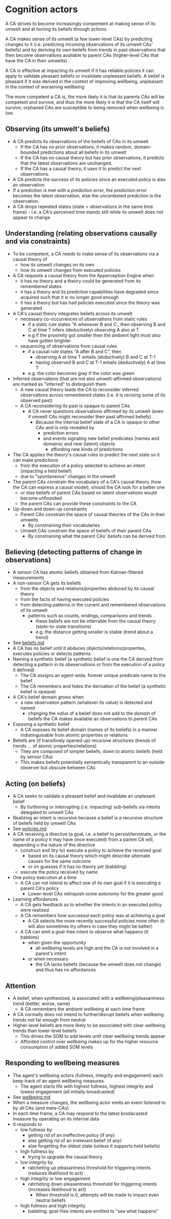 # Cognition actors

A CA strives to become increasingly compentent at making sense of its umwelt and at honing its beliefs through actions.

A CA makes sense of its umwelt (a few lower-level CAs) by predicting changes to it (i.e. predicting incoming observations of its umwelt CAs' beliefs)
and by deriving its own beliefs from trends in past observations that then become observations available to parent CAs (higher-level CAs that have the CA in their umwelts).

A CA is effective at impacting its umwelt if it has reliable policies it can apply to validate pleasant beliefs or invalidate unpleasant beliefs.
A belief is pleasant if it was derived in the context of improving wellbeing, unpleasant in the context of worsening wellbeing

The more competent a CA is, the more likely it is that its parents CAs will be competent and survive, and thus the more likely it is that the CA itself will survive; orphaned CAs are susceptible to being removed when wellbeing is low.

## Observing (its umwelt's beliefs)

* A CA predicts its observations of the beliefs of CAs in its umwelt
  * If the CA has no prior observations, it makes random, domain-bounded predictions about all beliefs in its umwelt
  * If the CA has no causal theory but has prior observations, it predicts that the latest observations are unchanged.
  * If the CA has a causal theory, it uses it to predict the next observations.
* A CA predicts the success of its policies since an executed policy is also an observation
* If a prediction is met with a prediction error, the prediction error becomes the latest observation, else the uncontested prediction is the observation.
* A CA drops repeated states (state = observations in the same time frame) - i.e. a CA's perceived time stands still while its umwelt does not appear to change

## Understanding (relating observations causally and via constraints)

* To be competent, a CA needs to make sense of its observations via a causal theory of
  * how its umwelt changes on its own
  * how its umwelt changes from executed policies
* A CA requests a causal theory from the Apperception Engine when
  * it has no theory and a theory could be generated from its remembered states
  * it has a theory and its predictive capabilities have degraded since acquired such that it is no longer good enough
  * it has a theory but has had policies executed since the theory was generated
* A CA's causal theory integrates beliefs across its umwelt
  * necessary co-occurrences of observations from static rules
    * if a static rule states "A whenever B and C:, then observing B and C at time T infers (deductively) observing A also at T
    * e.g if the proximity got smaller then the ambient light must also have gotten brighter
  * sequencing of observations from causal rules
    * if a causal rule states "A after B and C", then
      * observing A at time T entails (abductively) B and C at T-1
      * having observed B and C at T-1 entails (deductively) A at time T
    * e.g. the color becomes gray if the color was green
* Inferred observations (that are not also umwelt-affirmed observations) are marked as "inferred" to distinguish them
  * A new causal theory leads the CA to reconsider inferred observations across remembered states (i.e. it is revising some of its observed past)
  * A CA reconsidering its past is opaque to parent CAs
    * A CA never questions observations affirmed by its umwelt (even if umwelt CAs might reconsider their past affirmed beliefs)
      * Because the internal belief state of a CA is opaque to other CAs and is only revealed by
        * prediction errors
        * and events signaling new belief predicates (names and domains) and new (latent) objects
          * affording new kinds of predictions
* The CA applies the theory's causal rules to predict the next state so it can make predictions
  * from the execution of a policy selected to achieve an intent (impacting a held belief)
  * due to "spontaneous" changes in the umwelt
* The parent CAs constrain the vocabulary of a CA's causal theory (how the CA can express a causal model), should the CA look for a better one
  * or else beliefs of parent CAs based on latent observations would become unfounded
  * the parent CAs can provide these constraints to the CA
* Up-down and down-up constraints
  * Parent CAs constrain the space of causal theories of the CAs in their umwelts
    * By constraining their vocabularies
  * Umwelt CAs constrain the space of beliefs of their parent CAs
    * By constraining what the parent CAs' beliefs can be derived from

## Believing (detecting patterns of change in observations)

* A sensor CA has atomic beliefs obtained from Kalman-filtered measurements
* A non-sensor CA gets its beliefs
  * from the objects and relations/properties abduced by its causal theory
  * from the facts of having executed policies
  * from detecting patterns in the current and remembered observations of its umwelt
    * patterns such as counts, endings, comparisons and trends
      * these beliefs are not be inferrable from the causal theory (state-to-state transitions)
      * e.g. the distance getting smaller is stable (trend about a trend)
* See [beliefs.md](./beliefs.md)
* A CA has no belief until it abduces objects/relations/properties, executes policies or detects patterns
* Naming a synthetic belief (a synthetic belief is one the CA derived from detecting a pattern in its obeservations or from the execution of a policy it defined)
  * The CA assigns an agent-wide, forever unique predicate name to the belief
  * The CA remembers and hides the derivation of the belief (a synthetic belief is opaque)
* A CA's belief domain grows when
  * a new observation pattern (whatever its value) is detected and named
    * changing the *value* of a belief does not add to the *domain* of beliefs the CA makes available as observations to parent CAs
* Exposing a synthetic belief
  * A CA exposes its belief domain (names of its beliefs) in a manner indistinguisable from atomic properties or relations
* Beliefs are (if transitively opened up) recursive structures (trends of trends ... of atomic properties/relations)
  * They are composed of simpler beliefs, down to atomic beliefs (held by sensor CAs)
  * This makes beliefs potentially semantically transparent to an outside observer but obscure between CAs

## Acting (on beliefs)

* A CA seeks to validate a pleasant belief and invalidate an unplesant belief
  * By furthering or interrupting (i.e. impacting) sub-beliefs via intents delegated to umwelt CAs
* Realizing an intent is recursive because a belief is a recursive structure of beliefs held by umwelt CAs
* See [policies.md](./policies.md)
* A CA receiving a directive (a goal, i.e. a belief to persist/terminate, or the name of a policy it may have once executed) from a parent CA will, depending o the nature of the directive
  * construct and (try to) execute a policy to achieve the received goal
    * based on its causal theory which might describe alternate causes for the same outcome
    * or on guesses if it has no theory yet (babbling)
  * execute the policy received by name
* One policy execution at a time
  * A CA can not intend to affect one of its own goal if it is executing a parent CA's policy
    * Lower-level CAs relinquish some autonomy for the greater good
* Learning affordances
  * A CA gets feedback as to whether the intents in an executed policy were realized
  * A CA remembers how successul each policy was at achieving a goal
    * A CA selects the more recently successful policies more often (it will also sometimes try others in case they might be better)
  * A CA can emit a goal-free intent to observe what happens (it babbles)
    * when given the opportunity
      * all wellbeing levels are high and the CA is not involved in a parent's intent
    * or when necessary
      * the CA lacks beliefs (because the umwelt does not change) and thus has no affordances

## Attention

* A belief, when synthesized, is associated with a wellbeing/pleasantness trend (better, worse, same)
  * A CA remembers the ambient wellbeing at each time frame
* A CA normally does not intend to further/disrupt beliefs when wellbeing trends not far enough from neutral
* Higher-level beliefs are more likely to be associated with clear wellbeing trends than lower-level beliefs
  * This drives the SOM to add levels until clear wellbeing trends appear
  * Afforded control over wellbeing makes up for the higher resource consumption of added SOM levels

## Responding to wellbeing measures

* The agent's wellbeing actors (fullness, integrity and engagement) each keep track of an agent wellbeing measures.
  * The agent starts life with highest fullness, highest integrity and lowest engagement (all initially broadcasted)
* See [wellbeing.md](./wellbeing.md)
* When a measure changes, the wellbeing actor emits an event listened to by all CAs (and meta-CAs)
* In each time frame, a CA may respond to the latest brodacasted measure by operating on its internal data
* It responds to
  * low fullness by
    * getting rid of an ineffective policy (if any)
    * else getting rid of an irrelevant belief (if any)
    * else forgetting the oldest state (unless it supports held beliefs)
  * high fullness by
    * trying to upgrade the causal theory
  * low integrity by
    * ratcheting up pleasantness threshold for triggering intents (reduces likelihood to act)
  * high integrity or low engagement
    * ratcheting down pleasantness threshold for triggering intents (increases likelihood to act)
      * When threshold is 0, attempts will be made to impact even neutral beliefs
  * high fullness and high integrity
    * babbling: goal-free intents are emitted to "see what happens"
